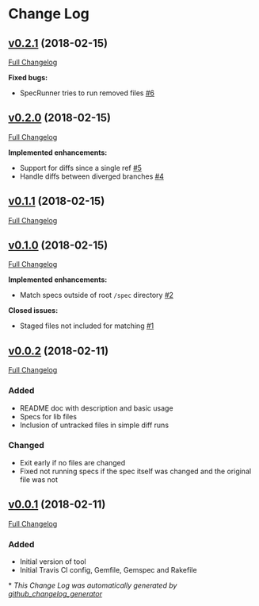 # Change Log

## [v0.2.1](https://github.com/yumoose/grspec/tree/v0.2.1) (2018-02-15)
[Full Changelog](https://github.com/yumoose/grspec/compare/v0.2.0...v0.2.1)

**Fixed bugs:**

- SpecRunner tries to run removed files [\#6](https://github.com/yumoose/grspec/issues/6)

## [v0.2.0](https://github.com/yumoose/grspec/tree/v0.2.0) (2018-02-15)
[Full Changelog](https://github.com/yumoose/grspec/compare/v0.1.1...v0.2.0)

**Implemented enhancements:**

- Support for diffs since a single ref [\#5](https://github.com/yumoose/grspec/issues/5)
- Handle diffs between diverged branches [\#4](https://github.com/yumoose/grspec/issues/4)

## [v0.1.1](https://github.com/yumoose/grspec/tree/v0.1.1) (2018-02-15)
[Full Changelog](https://github.com/yumoose/grspec/compare/v0.1.0...v0.1.1)

## [v0.1.0](https://github.com/yumoose/grspec/tree/v0.1.0) (2018-02-15)
[Full Changelog](https://github.com/yumoose/grspec/compare/v0.0.2...v0.1.0)

**Implemented enhancements:**

- Match specs outside of root `/spec` directory [\#2](https://github.com/yumoose/grspec/issues/2)

**Closed issues:**

- Staged files not included for matching [\#1](https://github.com/yumoose/grspec/issues/1)

## [v0.0.2](https://github.com/yumoose/grspec/tree/v0.0.2) (2018-02-11)
[Full Changelog](https://github.com/yumoose/grspec/compare/v0.0.1...v0.0.2)
### Added
- README doc with description and basic usage
- Specs for lib files
- Inclusion of untracked files in simple diff runs

### Changed
- Exit early if no files are changed
- Fixed not running specs if the spec itself was changed and the original file was not

## [v0.0.1](https://github.com/yumoose/grspec/tree/v0.0.1) (2018-02-11)
[Full Changelog](https://github.com/yumoose/grspec/compare/edf3054...v0.0.2)
### Added
- Initial version of tool
- Initial Travis CI config, Gemfile, Gemspec and Rakefile

\* *This Change Log was automatically generated by [github_changelog_generator](https://github.com/skywinder/Github-Changelog-Generator)*